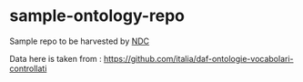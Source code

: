 # sample-ontology-repo

Sample repo to be harvested by [NDC](https://github.com/teamdigitale/dati-semantic-backend)

Data here is taken from : https://github.com/italia/daf-ontologie-vocabolari-controllati

